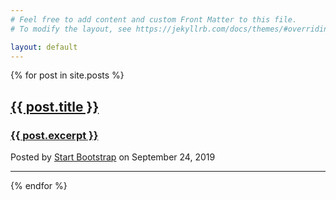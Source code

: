 ```yaml
---
# Feel free to add content and custom Front Matter to this file.
# To modify the layout, see https://jekyllrb.com/docs/themes/#overriding-theme-defaults

layout: default
---
```

{% for post in site.posts %}
  <div class="post-preview">
    <a href="{{ post.url | relative_url }}">
      <h2 class="post-title">
        {{ post.title }} 
      </h2>
      <h3 class="post-subtitle">
        {{ post.excerpt }}
      </h3>
    </a>
    <p class="post-meta">Posted by
      <a href="#">Start Bootstrap</a>
      on September 24, 2019</p>
  </div>
  <hr>
{% endfor %}

